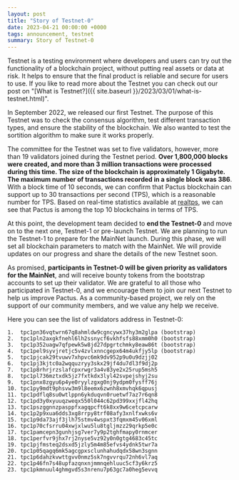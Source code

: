 ```yaml
---
layout: post
title: "Story of Testnet-0"
date: 2023-04-21 00:00:00 +0000
tags: announcement, testnet
summary: Story of Testnet-0
---
```


Testnet is a testing environment where developers and users can try out the functionality of a blockchain project,
without putting real assets or data at risk.
It helps to ensure that the final product is reliable and secure for users to use.
If you like to read more about the Testnet you can check out our post on
"[What is Testnet?]({{ site.baseurl }}/2023/03/01/what-is-testnet.html)".

In September 2022, we released our first Testnet.
The purpose of this Testnet was to check the consensus algorithm, test different transaction types,
and ensure the stability of the blockchain.
We also wanted to test the sortition algorithm to make sure it works properly.

The committee for the Testnet was set to five validators, however, more than 19 validators joined during the Testnet period.
**Over 1,800,000 blocks were created, and more than 3 million transactions were processed during this time.
The size of the blockchain is approximately 1 Gigabyte.
The maximum number of transactions recorded in a single block was 386**. With a block time of 10 seconds,
we can confirm that Pactus blockchain can support up to 30 transactions per second (TPS),
which is a reasonable number for TPS. Based on real-time statistics available at [realtps](https://realtps.net/),
we can see that Pactus is among the top 10 blockchains in terms of TPS.

At this point, the development team decided to **end the Testnet-0** and move on to the next one,
Testnet-1 or pre-launch Testnet. We are planning to run the Testnet-1 to prepare for the MainNet launch.
During this phase, we will set all blockchain parameters to match with the MainNet.
We will provide updates on our progress and share the details of the new Testnet soon.

As promised, **participants in Testnet-0 will be given priority as validators for the MainNet**,
and will receive bounty tokens from the bootstrap accounts to set up their validator.
We are grateful to all those who participated in Testnet-0, and we encourage them to join our next Testnet to
help us improve Pactus.
As a community-based project, we rely on the support of our community members, and we value any help we receive.

Here you can see the list of validators address in Testnet-0:

```text
1.  tpc1pn36vqtwrn67q8ahmldw9cgncywx37hy3m2glpa (bootstrap)
2.  tpc1pln2axgkfnehl6lh2ssnycf6vkhfsfs88xmm0h0 (bootstrap)
3.  tpc1p352uagw7qfpewk5w8jd27dpgrtchmky8eaw86t (bootstrap)
4.  tpc1pel9syvjretjc5v4zvlxnncgepx64m4ukfjy5lp (bootstrap)
5.  tpc1pjcak29tvuwv7xhpvc6mk9dv952p9u0u9dzjj02
6.  tpc1pj3kjtc0a2wqquzryy3skx29jf4du7dl3f9dj2p
7.  tpc1p8rhrjrzslafcpxrwgr3a4v83ye2x25rup5msh5
8.  tpc1pl736mztxdk5jz7fxtkdx3lyl42svpejshyj2su
9.  tpc1pnx8zgyu6p4ye0ryylzgxg0nj9ydpm0fysff76j
10. tpc1py9mdt9phsvw3m9l8eemx6zwnh8xmvhqk6qpusj
11. tpc1pdflq8su0wtlppn6ykduqvn0ruetwf7az7r6qn8
12. tpc1pd3y0xyuuqzweqx550l044c62pd399xxjfl42hq
13. tpc1pszggnnzpasppfxagqpcft6k8xx9w6cetcpcarw
14. tpc1p2p9xua6dds3xg8rrpy8trf08afy3xnlfxwks6v
15. tpc1p9da73ajf3jlh75stmv4wspxt3fqmxm45v06xml
16. tpc1p70cfsrru04xwjxlwu5lu8tgljmzz29qrkp5e0c
17. tpc1pamcepn3gunhjsg7ver7y9p2tghfmapy0rnmcer
18. tpc1perfvr9jhx7rj2nyse5vz92y0n0gtg4683c45tc
19. tpc1pjfmsteq2dsxd5jzly5m4m85efvs4ydnk5twr7a
20. tpc1p05qagq6mk5agcgpxsclunhahudqdx58wn3sgnn
21. tpc1p6dahzkvwttgvv0nmz5sk7ngvvrqu72nh6vl7aq
22. tpc1p46fn7s48upfazqnxnjmmnqehluuc5cf3y6krz5
23. tpc1pkmnuul4ghmgvd5s3nrenu7p63gc7a0heg5evvq
```
